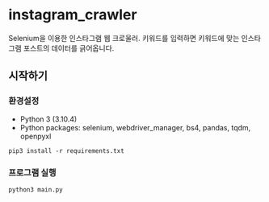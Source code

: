 # instagram_crawler

Selenium을 이용한 인스타그램 웹 크로울러. 키워드를 입력하면 키워드에 맞는 인스타그램 포스트의 데이터를 긁어옵니다.

## 시작하기

### 환경설정
- Python 3 (3.10.4)
- Python packages: selenium, webdriver_manager, bs4, pandas, tqdm, openpyxl

```
pip3 install -r requirements.txt
```

### 프로그램 실행
```
python3 main.py
```
